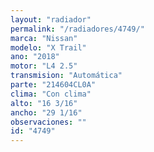 ```yaml
---
layout: "radiador"
permalink: "/radiadores/4749/"
marca: "Nissan"
modelo: "X Trail"
ano: "2018"
motor: "L4 2.5"
transmision: "Automática"
parte: "214604CL0A"
clima: "Con clima"
alto: "16 3/16"
ancho: "29 1/16"
observaciones: ""
id: "4749"
---
```


